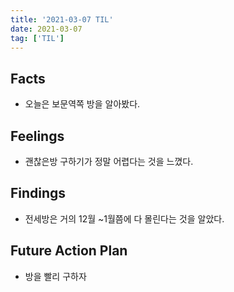 ```yaml
---
title: '2021-03-07 TIL'
date: 2021-03-07
tag: ['TIL']
---
```


## Facts

- 오늘은 보문역쪽 방을 알아봤다.

## Feelings

- 괜찮은방 구하기가 정말 어렵다는 것을 느꼈다.

## Findings

- 전세방은 거의 12월 ~1월쯤에 다 몰린다는 것을 알았다.

## Future Action Plan

- 방을 빨리 구하자
